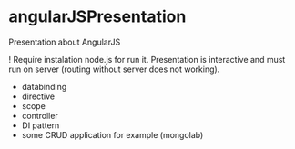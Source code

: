 angularJSPresentation
======================

Presentation about AngularJS

 ! Require instalation node.js for run it. Presentation is interactive and must run on server (routing without server does not working).

- databinding
- directive
- scope 
- controller
- DI pattern
- some CRUD application for example (mongolab)